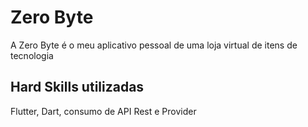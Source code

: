 # Zero Byte

A Zero Byte é o meu aplicativo pessoal de uma loja virtual de itens de tecnologia

## Hard Skills utilizadas

Flutter, Dart, consumo de API Rest e Provider